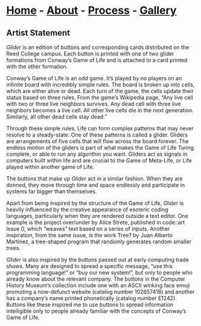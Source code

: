 # [Home](./index.md) - [About](./about.md) - [Process](./process.md) - [Gallery](./gallery.md) 

## Artist Statement

*Glider* is an edition of buttons and corresponding cards distributed on the Reed College campus. Each button is printed with one of two glider formations from Conway’s Game of Life and is attached to a card printed with the other formation.

Conway’s Game of Life is an odd game. It’s played by no players on an infinite board with incredibly simple rules. The board is broken up into cells, which are either alive or dead. Each turn of the game, the cells update their status based on three rules. From the game’s Wikipedia page, “Any live cell with two or three live neighbors survives. Any dead cell with three live neighbors becomes a live cell. All other live cells die in the next generation. Similarly, all other dead cells stay dead.”

Through these simple rules, Life can form complex patterns that may never resolve to a steady-state. One of these patterns is called a glider. Gliders are arrangements of five cells that will flow across the board forever. The endless motion of the gliders is part of what makes the Game of Life Turing complete, or able to run any algorithm you want. Gliders act as signals in computers built within life and are crucial to the Game of Meta-Life, or Life played within another game of Life. 

The buttons that make up *Glider* act in a similar fashion. When they are donned, they move through time and space endlessly and participate in systems far bigger than themselves. 

Apart from being inspired by the structure of the Game of Life, *Glider* is heavily influenced by the creative appearance of esoteric coding languages, particularly when they are rendered outside a text editor. One example is the project over/under by Alice Strete, published in code::art Issue 0, which “weaves” text based on a series of inputs. Another inspiration, from the same issue, is the work Tree? by Juan Alberto Martínez, a tree-shaped program that randomly generates random smaller trees.

*Glider* is also inspired by the buttons passed out at early computing trade shows. Many are designed to spread a specific message, “use this programming language!” or “buy our new system!”, but only to people who already know about the relevant company. The buttons in the Computer History Museum’s collection include one with an ASCII winking face emoji promoting a now-defunct website (catalog number 102657418) and another has a company’s name printed phonetically (catalog number E1242). Buttons like these inspired me to use buttons to spread information intelligible only to people already familiar with the concepts of Conway’s Game of Life.





<!--The Game of Life is an odd game. It's played by zero players on an infinite two dimensional board and can technically carry out any algorithm. Given different starting conditions, the game can reach a steady state almost instantly or it can go on forever.
The rules of the game are surprisingly simple. From the game's [Wikipedia page](https://en.wikipedia.org/wiki/Conway%27s_Game_of_Life):
>1. Any live cell with two or three live neighbours survives.
>2. Any dead cell with three live neighbours becomes a live cell.
>3. All other live cells die in the next generation. Similarly, all other dead cells stay dead.

Just those three conditions are enough to generate amazingly complex patterns, from spaceships that traverse the board infinitely to a [simulation of the Game of Life within the game](https://youtu.be/xP5-iIeKXE8).

### A Little More About the Game of Life
Spaceships are patterns within Game of Life that will move across the board infinitely, or until they hit another pattern. Gliders are the simplest 
spaceship form, with five cells oscilating through four positions. Aside from just being interesting, gliders are incredibly useful in the Life
-within-Life linked above. The glider construct is also what makes the Game of Life Turing complete, meaning the game could theoretically 
replace a coding language like Python or Java. Alan Zucconi has an excellent [video](https://youtu.be/Kk2MH9O4pXY) demonstrating the construction of a computer in Life, from 
basic logic circuts to a Full Universal Turing Machine and an 8-bit programmable computer.

### About Glider

I said earlier that Glider is about buttons and the Game of Life. That's not completely true.

The figures on the buttons aren't just re-interpretations of cellular automata for physical space. They're also portraits of humanity. 

Like a glider, you continously move through space and time, forever forging a path into the future. Like a glider, you're also a part of systems far larger than yourself, moving and changing around you. -->
